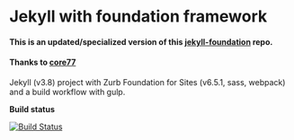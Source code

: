 # Jekyll with foundation framework 

#### This is an updated/specialized version of this [jekyll-foundation](https://github.com/Foundation-for-Jekyll-sites/jekyll-foundation) repo.
#### Thanks to [core77](https://github.com/core77)

Jekyll (v3.8) project with Zurb Foundation for Sites (v6.5.1, sass, webpack) and a build workflow with gulp.

**Build status** 

[![Build Status](https://travis-ci.com/matt-hires/jekyll-foundation.svg)](https://travis-ci.com/matt-hires/jekyll-foundation)

